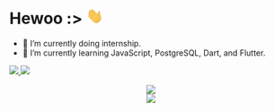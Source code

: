 <!--
**sarumie/sarumie** is a ✨ _special_ ✨ repository because its `README.md` (this file) appears on your GitHub profile.

Here are some ideas to get you started:

- 🔭 I’m currently working on ...
- 🌱 I’m currently learning ...
- 👯 I’m looking to collaborate on ...
- 🤔 I’m looking for help with ...
- 💬 Ask me about ...
- 📫 How to reach me: ...
- 😄 Pronouns: ...
- ⚡ Fun fact: ...
-->
# Hewoo :> <img src="https://raw.githubusercontent.com/sarumie/sarumie/main/wave.gif" width="30px">
- 🔭 I’m currently doing internship.
- 🌱 I’m currently learning JavaScript, PostgreSQL, Dart, and Flutter.

<a href="https://github.com/sarumie/github-readme-stats">
<img width="400" src="https://github-readme-stats.vercel.app/api?username=sarumie&hide_border=true&bg_color=0D1117&theme=apprentice" /> 
</img>
</a>
<a href="https://github.com/sarumie/github-readme-stats">
<img width="400" src="https://github-readme-stats.vercel.app/api/top-langs/?username=sarumie&layout=compact&hide=html&hide_border=true&bg_color=0D1117&theme=apprentice" />
</a>
<p align="center">
  <a href="https://github.com/sarumie/github-readme-stats">
    <img align="center" width="450" src="https://github-readme-stats.vercel.app/api/wakatime?username=sarumie&theme=apprentice&hide_border=true&bg_color=0D1117&hide=html&layout=compact&range=last_7_days" />
  </a>
<br>
 <img src="https://discord.c99.nl/widget/theme-3/556695056526868520.png" />
</p>
